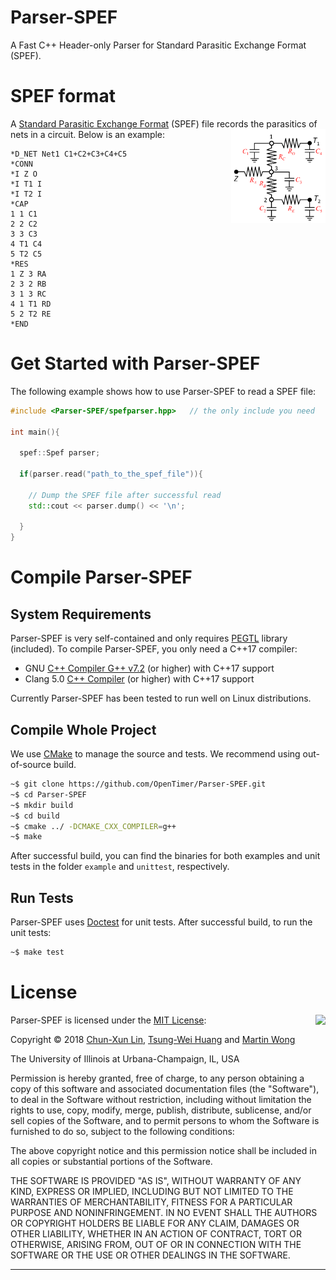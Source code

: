 # Parser-SPEF

A Fast C++ Header-only Parser for Standard Parasitic Exchange Format (SPEF).

# SPEF format

A [Standard Parasitic Exchange Format] (SPEF) file records the parasitics of nets in a
circuit. Below is an example:
<img  src="image/circuit.png" width="30%" style="float: right">
```text
*D_NET Net1 C1+C2+C3+C4+C5
*CONN 
*I Z O
*I T1 I
*I T2 I
*CAP
1 1 C1
2 2 C2
3 3 C3
4 T1 C4
5 T2 C5 
*RES 
1 Z 3 RA
2 3 2 RB
3 1 3 RC
4 1 T1 RD
5 2 T2 RE
*END
```

# Get Started with Parser-SPEF

The following example shows how to use Parser-SPEF to read a SPEF file:

```cpp
#include <Parser-SPEF/spefparser.hpp>   // the only include you need

int main(){

  spef::Spef parser;

  if(parser.read("path_to_the_spef_file")){

    // Dump the SPEF file after successful read
    std::cout << parser.dump() << '\n';

  }
}
```



# Compile Parser-SPEF

## System Requirements 
Parser-SPEF is very self-contained and only requires [PEGTL](https://github.com/taocpp/PEGTL) library (included). 
To compile Parser-SPEF, you only need a C++17 compiler:
+ GNU [C++ Compiler G++ v7.2](https://gcc.gnu.org/gcc-7/) (or higher) with C++17 support 
+ Clang 5.0 [C++ Compiler](https://clang.llvm.org/) (or higher) with C++17 support 

Currently Parser-SPEF has been tested to run well on Linux distributions. 

## Compile Whole Project
We use [CMake](https://cmake.org/) to manage the source and tests. 
We recommend using out-of-source build.

```bash
~$ git clone https://github.com/OpenTimer/Parser-SPEF.git
~$ cd Parser-SPEF
~$ mkdir build
~$ cd build
~$ cmake ../ -DCMAKE_CXX_COMPILER=g++
~$ make 
```

After successful build, you can find the binaries for both examples and unit tests in the 
folder `example` and `unittest`, respectively.

## Run Tests
Parser-SPEF uses [Doctest](https://github.com/onqtam/doctest) for unit tests. After successful build, 
to run the unit tests:
```bash
~$ make test
```


# License

<img align="right" src="http://opensource.org/trademarks/opensource/OSI-Approved-License-100x137.png">

Parser-SPEF is licensed under the [MIT License](./LICENSE):

Copyright &copy; 2018 [Chun-Xun Lin][Chun-Xun Lin], [Tsung-Wei Huang][Tsung-Wei Huang] and [Martin Wong][Martin Wong]

The University of Illinois at Urbana-Champaign, IL, USA

Permission is hereby granted, free of charge, to any person obtaining a copy of this software and associated documentation files (the "Software"), to deal in the Software without restriction, including without limitation the rights to use, copy, modify, merge, publish, distribute, sublicense, and/or sell copies of the Software, and to permit persons to whom the Software is furnished to do so, subject to the following conditions:

The above copyright notice and this permission notice shall be included in all copies or substantial portions of the Software.

THE SOFTWARE IS PROVIDED "AS IS", WITHOUT WARRANTY OF ANY KIND, EXPRESS OR IMPLIED, INCLUDING BUT NOT LIMITED TO THE WARRANTIES OF MERCHANTABILITY, FITNESS FOR A PARTICULAR PURPOSE AND NONINFRINGEMENT. IN NO EVENT SHALL THE AUTHORS OR COPYRIGHT HOLDERS BE LIABLE FOR ANY CLAIM, DAMAGES OR OTHER LIABILITY, WHETHER IN AN ACTION OF CONTRACT, TORT OR OTHERWISE, ARISING FROM, OUT OF OR IN CONNECTION WITH THE SOFTWARE OR THE USE OR OTHER DEALINGS IN THE SOFTWARE.


* * *

[Tsung-Wei Huang]:       http://web.engr.illinois.edu/~thuang19/
[Chun-Xun Lin]:          https://github.com/clin99
[Martin Wong]:           https://ece.illinois.edu/directory/profile/mdfwong
[PEG]:                   https://en.wikipedia.org/wiki/Parsing_expression_grammar 
[Standard Parasitic Exchange Format]: https://en.wikipedia.org/wiki/Standard_Parasitic_Exchange_Format
